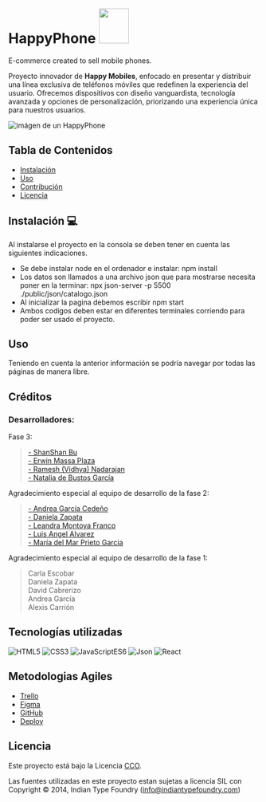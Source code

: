 # HappyPhone <img  src="./src/assets/logo.png" width="60" height="70">


E-commerce created to sell mobile phones.

Proyecto innovador de **Happy Mobiles**, enfocado en presentar y distribuir una línea exclusiva de teléfonos móviles que redefinen la experiencia del usuario. Ofrecemos dispositivos con diseño vanguardista, tecnología avanzada y opciones de personalización, priorizando una experiencia única para nuestros usuarios.

![imágen de un HappyPhone](./public/imgJson/happy.svg )

## Tabla de Contenidos

- [Instalación](#instalación)
- [Uso](#uso)
- [Contribución](#contribución)
- [Licencia](#licencia)


## Instalación 💻

Al instalarse el proyecto en la consola se deben tener en cuenta las siguientes indicaciones. <br>
- Se debe instalar node en el ordenador e instalar: npm install
- Los datos son llamados a una archivo json que para mostrarse necesita poner en la terminar: npx json-server -p 5500 ./public/json/catalogo.json
- Al inicializar la pagina debemos escribir npm start
- Ambos codigos deben estar en diferentes terminales corriendo para poder ser usado el proyecto.

## Uso

Teniendo en cuenta la anterior información se podría navegar por todas las páginas de manera libre. 

## Créditos

### Desarrolladores:

Fase 3:</br>
><a href="https://www.linkedin.com/in/shanshan-bu/">- ShanShan Bu</a></br>
><a href="https://www.linkedin.com/in/erwin-massa-plaza-34275766/">- Erwin Massa Plaza</a></br>
><a href="https://www.linkedin.com/in/vidhya-nadarajan-06a340284/">- Ramesh (Vidhya) Nadarajan</a></br>
><a href="https://www.linkedin.com/in/natalia-de-bustos-garc%C3%ADa-5ba965298/">- Natalia de Bustos García</a></br>



Agradecimiento especial al equipo de desarrollo de la fase 2: </br>
><a href="https://www.linkedin.com/in/andrea-garc%C3%ADa-cede%C3%B1o-5467a15b/"> - Andrea García Cedeño</a></br>
><a href="https://www.linkedin.com/in/daniela-zapata-6104b760/">- Daniela Zapata</a></br>
><a href="https://www.linkedin.com/in/leandramontoya/">- Leandra Montoya Franco</a></br>
><a href="https://www.linkedin.com/in/luis-angel-alvarez/">- Luis Angel Alvarez</a></br>
><a href="https://www.linkedin.com/in/mar-prieto-garcia/">- María del Mar Prieto Garcia</a>

Agradecimiento especial al equipo de desarrollo de la fase 1:

> Carla Escobar</br>
> Daniela Zapata</br>
> David Cabrerizo</br>
> Andrea García</br>
> Alexis Carrión

## Tecnologías utilizadas

![HTML5](https://img.shields.io/badge/HTML-5-green) 
![CSS3](https://img.shields.io/badge/CSS-3-blue) 
![JavaScriptES6](https://img.shields.io/badge/JavaScript-ES6-orange) 
![Json](https://img.shields.io/badge/Json-purple)
![React](https://img.shields.io/badge/React%20-%2018.1%20-%20yellow)

## Metodologias Agiles
- <a href="https://trello.com/b/zwwRSk80/proyecto-7-ecommerce-en-react"> Trello </a> </br> 
- <a href="https://www.figma.com/file/hXMPqeTh2pwQkFuyW0OUR1/HappyPhone_v2.0-(Copy)?type=design&node-id=11%3A3&mode=design&t=4z7u88A7d95cwQfn-1"> Figma </a> </br>
- <a href="https://github.com/soyshan/proyecto7-HappyPhone">GitHub</a> </br>
- <a href="https://proyecto7-happy-phone-three.vercel.app/"> Deploy</a>


## Licencia

Este proyecto está bajo la Licencia [CCO](LICENSE).

Las fuentes utilizadas en este proyecto estan sujetas a licencia SIL con Copyright &copy; 2014, Indian Type Foundry (info@indiantypefoundry.com)
